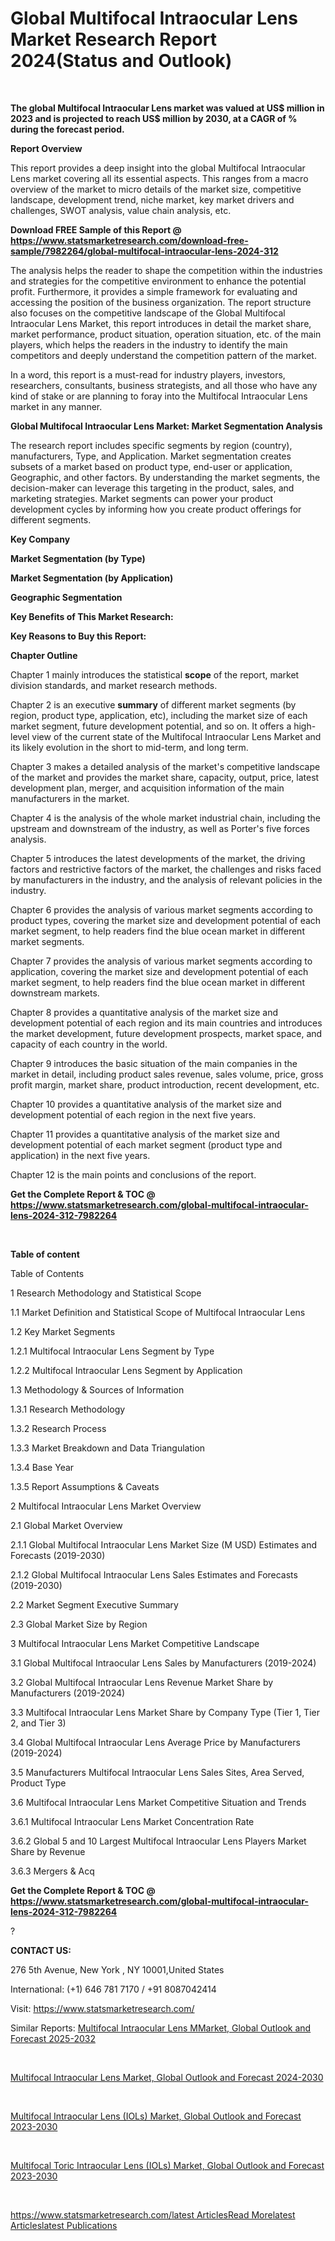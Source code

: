 <h1>Global Multifocal Intraocular Lens Market Research Report 2024(Status and Outlook)</h1><br/><p><strong>The global Multifocal Intraocular Lens market was valued at US$ million in 2023 and is projected to reach US$ million by 2030, at a <strong>CAGR</strong> of % during the forecast period.</strong></p>
 
 
 
 <p><strong>Report Overview</strong></p>
 
 
 
 <p>This report provides a deep insight into the global Multifocal Intraocular Lens market covering all its essential aspects. This ranges from a macro overview of the market to micro details of the market size, competitive landscape, development trend, niche market, key market drivers and challenges, SWOT analysis, value chain analysis, etc.</p>
 
 
 
 <p><strong>Download FREE Sample of this Report @ <a href="https://www.statsmarketresearch.com/download-free-sample/7982264/global-multifocal-intraocular-lens-2024-312">https://www.statsmarketresearch.com/download-free-sample/7982264/global-multifocal-intraocular-lens-2024-312</a></strong></p>
 
 
 
 <p>The analysis helps the reader to shape the competition within the industries and strategies for the competitive environment to enhance the potential profit. Furthermore, it provides a simple framework for evaluating and accessing the position of the business organization. The report structure also focuses on the competitive landscape of the Global Multifocal Intraocular Lens Market, this report introduces in detail the market share, market performance, product situation, operation situation, etc. of the main players, which helps the readers in the industry to identify the main competitors and deeply understand the competition pattern of the market.</p>
 
 
 
 <p>In a word, this report is a must-read for industry players, investors, researchers, consultants, business strategists, and all those who have any kind of stake or are planning to foray into the Multifocal Intraocular Lens market in any manner.</p>
 
 
 
 <p><strong>Global Multifocal Intraocular Lens Market: Market Segmentation Analysis</strong></p>
 
 
 
 <p>The research report includes specific segments by region (country), manufacturers, Type, and Application. Market segmentation creates subsets of a market based on product type, end-user or application, Geographic, and other factors. By understanding the market segments, the decision-maker can leverage this targeting in the product, sales, and marketing strategies. Market segments can power your product development cycles by informing how you create product offerings for different segments.</p>
 
 
 
 <p><strong>Key Company</strong></p>
 
 
 
 <p><strong>Market Segmentation (by Type)</strong></p>
 
 
 
 <p><strong>Market Segmentation (<strong>by Application</strong>)</strong></p>
 
 
 
 <p><strong>Geographic Segmentation</strong></p>
 
 
 
 <p><strong>Key Benefits of This Market Research:</strong></p>
 
 
 
 <p><strong>Key <strong>Reasons to Buy</strong> this Report:</strong></p>
 
 
 
 <p><strong>Chapter Outline</strong></p>
 
 
 
 <p>Chapter 1 mainly introduces the statistical <strong>scope</strong> of the report, market division standards, and market research methods.</p>
 
 
 
 <p>Chapter 2 is an executive <strong>summary</strong> of different market segments (by region, product type, application, etc), including the market size of each market segment, future development potential, and so on. It offers a high-level view of the current state of the Multifocal Intraocular Lens Market and its likely evolution in the short to mid-term, and long term.</p>
 
 
 
 <p>Chapter 3 makes a detailed analysis of the market&#39;s competitive landscape of the market and provides the market share, capacity, output, price, latest development plan, merger, and acquisition information of the main manufacturers in the market.</p>
 
 
 
 <p>Chapter 4 is the analysis of the whole market industrial chain, including the upstream and downstream of the industry, as well as Porter&#39;s five forces analysis.</p>
 
 
 
 <p>Chapter 5 introduces the latest developments of the market, the driving factors and restrictive factors of the market, the challenges and risks faced by manufacturers in the industry, and the analysis of relevant policies in the industry.</p>
 
 
 
 <p>Chapter 6 provides the analysis of various market segments according to product types, covering the market size and development potential of each market segment, to help readers find the blue ocean market in different market segments.</p>
 
 
 
 <p>Chapter 7 provides the analysis of various market segments according to application, covering the market size and development potential of each market segment, to help readers find the blue ocean market in different downstream markets.</p>
 
 
 
 <p>Chapter 8 provides a quantitative analysis of the market size and development potential of each region and its main countries and introduces the market development, future development prospects, market space, and capacity of each country in the world.</p>
 
 
 
 <p>Chapter 9 introduces the basic situation of the main companies in the market in detail, including product sales revenue, sales volume, price, gross profit margin, market share, product introduction, recent development, etc.</p>
 
 
 
 <p>Chapter 10 provides a quantitative analysis of the market size and development potential of each region in the next five years.</p>
 
 
 
 <p>Chapter 11 provides a quantitative analysis of the market size and development potential of each market segment (product type and application) in the next five years.</p>
 
 
 
 <p>Chapter 12 is the main points and conclusions of the report.</p>
 
 
 
 <div><b>Get the Complete Report & TOC @ <a href="https://www.statsmarketresearch.com/global-multifocal-intraocular-lens-2024-312-7982264">https://www.statsmarketresearch.com/global-multifocal-intraocular-lens-2024-312-7982264</a></b></div>
 
 
 
 <p><br />
 
 <b>Table of content</b></p>
 
 
 
 <p>Table of Contents<br />
 
 1 Research Methodology and Statistical Scope<br />
 
 1.1 Market Definition and Statistical Scope of Multifocal Intraocular Lens<br />
 
 1.2 Key Market Segments<br />
 
 1.2.1 Multifocal Intraocular Lens Segment by Type<br />
 
 1.2.2 Multifocal Intraocular Lens Segment by Application<br />
 
 1.3 Methodology & Sources of Information<br />
 
 1.3.1 Research Methodology<br />
 
 1.3.2 Research Process<br />
 
 1.3.3 Market Breakdown and Data Triangulation<br />
 
 1.3.4 Base Year<br />
 
 1.3.5 Report Assumptions & Caveats<br />
 
 2 Multifocal Intraocular Lens Market Overview<br />
 
 2.1 Global Market Overview<br />
 
 2.1.1 Global Multifocal Intraocular Lens Market Size (M USD) Estimates and Forecasts (2019-2030)<br />
 
 2.1.2 Global Multifocal Intraocular Lens Sales Estimates and Forecasts (2019-2030)<br />
 
 2.2 Market Segment Executive Summary<br />
 
 2.3 Global Market Size by Region<br />
 
 3 Multifocal Intraocular Lens Market Competitive Landscape<br />
 
 3.1 Global Multifocal Intraocular Lens Sales by Manufacturers (2019-2024)<br />
 
 3.2 Global Multifocal Intraocular Lens Revenue Market Share by Manufacturers (2019-2024)<br />
 
 3.3 Multifocal Intraocular Lens Market Share by Company Type (Tier 1, Tier 2, and Tier 3)<br />
 
 3.4 Global Multifocal Intraocular Lens Average Price by Manufacturers (2019-2024)<br />
 
 3.5 Manufacturers Multifocal Intraocular Lens Sales Sites, Area Served, Product Type<br />
 
 3.6 Multifocal Intraocular Lens Market Competitive Situation and Trends<br />
 
 3.6.1 Multifocal Intraocular Lens Market Concentration Rate<br />
 
 3.6.2 Global 5 and 10 Largest Multifocal Intraocular Lens Players Market Share by Revenue<br />
 
 3.6.3 Mergers & Acq</p>
 
 
 
 <div><b>Get the Complete Report & TOC @ <a href="https://www.statsmarketresearch.com/global-multifocal-intraocular-lens-2024-312-7982264">https://www.statsmarketresearch.com/global-multifocal-intraocular-lens-2024-312-7982264</a></b></div>
 
 
 
 <p>? </p>
 
 
 
 <p><b>CONTACT US:</b><br />
 
 276 5th Avenue, New York , NY 10001,United States<br />
 
 International: (+1) 646 781 7170 / +91 8087042414<br />
 
 Visit: <a href="https://www.statsmarketresearch.com/">https://www.statsmarketresearch.com/</a><br />
 
 Similar Reports: <a href="https://www.statsmarketresearch.com/global-multifocal-intraocular-lens-2024-312-7982264">Multifocal Intraocular Lens MMarket, Global Outlook and Forecast 2025-2032</a><br />
 
 <br />
 
 <a href="https://www.statsmarketresearch.com/global-multifocal-intraocular-lens-2024-312-7982264">Multifocal Intraocular Lens Market, Global Outlook and Forecast 2024-2030</a><br />
 
 <br />
 
 <a href="https://www.statsmarketresearch.com/global-multifocal-intraocular-lens-2024-312-7982264">Multifocal Intraocular Lens (IOLs) Market, Global Outlook and Forecast 2023-2030</a><br />
 
 <br />
 
 <a href="https://www.statsmarketresearch.com/global-multifocal-intraocular-lens-2024-312-7982264">Multifocal Toric Intraocular Lens (IOLs) Market, Global Outlook and Forecast 2023-2030</a><br />
 
 <br />
 
 <a href="https://gyeongbokgung.com">https://www.statsmarketresearch.com/</a><a href="https://hallyeomaritime.com">latest Articles</a><a href="https://jingwansa.com">Read More</a><a href="https://nguoiviet.jp/">latest Articles</a><a href="https://www.intelmarketresearch.com/">latest Publications</a></p>
